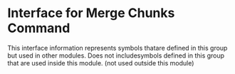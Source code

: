
# Interface for Merge Chunks Command
This interface information represents symbols thatare defined in this group but used in other modules.  Does not includesymbols defined in this group that are used inside this module.
(not used outside this module)
